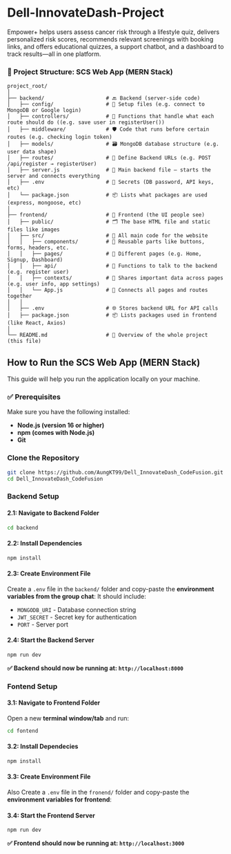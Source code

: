 # Dell-InnovateDash-Project
Empower+ helps users assess cancer risk through a lifestyle quiz, delivers personalized risk scores, recommends relevant screenings with booking links, and offers educational quizzes, a support chatbot, and a dashboard to track results—all in one platform.


### 📁 Project Structure: SCS Web App (MERN Stack)
```
project_root/
│
├── backend/                    # 🔙 Backend (server-side code)
│   ├── config/                 # 📡 Setup files (e.g. connect to MongoDB or Google login)
│   ├── controllers/            # 🧠 Functions that handle what each route should do ((e.g. save user in registerUser())
│   ├── middleware/             # 🛡 Code that runs before certain routes (e.g. checking login token)
│   ├── models/                 # 🗃 MongoDB database structure (e.g. user data shape)
│   ├── routes/                 # 🚏 Define Backend URLs (e.g. POST /api/register → registerUser)
│   ├── server.js               # 🚀 Main backend file — starts the server and connects everything
│   ├── .env                    # 🔐 Secrets (DB password, API keys, etc)
│   └── package.json            # 📦 Lists what packages are used (express, mongoose, etc)
│
├── frontend/                   # 🎨 Frontend (the UI people see)
│   ├── public/                 # 🗂 The base HTML file and static files like images
│   ├── src/                    # 📁 All main code for the website
│   │   ├── components/         # 🧩 Reusable parts like buttons, forms, headers, etc.
│   │   ├── pages/              # 📄 Different pages (e.g. Home, Signup, Dashboard)
│   │   ├── api/                # 🔌 Functions to talk to the backend (e.g. register user)
│   │   ├── contexts/           # 🧠 Shares important data across pages (e.g. user info, app settings)
│   │   └── App.js              # 🧠 Connects all pages and routes together
│   │
│   ├── .env                    # 🌐 Stores backend URL for API calls
│   ├── package.json            # 📦 Lists packages used in frontend (like React, Axios)
│
└── README.md                   # 📘 Overview of the whole project (this file)

```

## How to Run the SCS Web App (MERN Stack)
This guide will help you run the application locally on your machine. <br>
### ✅ Prerequisites

Make sure you have the following installed:

- **Node.js (version 16 or higher)** 
- **npm (comes with Node.js)**
- **Git**

### Clone the Repository
```bash
git clone https://github.com/AungKT99/Dell_InnovateDash_CodeFusion.git
cd Dell_InnovateDash_CodeFusion
```


### Backend Setup
#### 2.1: Navigate to Backend Folder
```bash
cd backend
```

#### 2.2: Install Dependencies
```bash
npm install
```

#### 2.3: Create Environment File
Create a ```.env``` file in the ```backend/``` folder and copy-paste the **environment variables from the group chat**:
It should include:

- ```MONGODB_URI``` - Database connection string
- ```JWT_SECRET``` - Secret key for authentication
- ```PORT``` - Server port 

#### 2.4: Start the Backend Server
```bash
npm run dev
```
**✅ Backend should now be running at: ```http://localhost:8000```**


### Fontend Setup
#### 3.1: Navigate to Frontend Folder
Open a new **terminal window/tab** and run:
```bash
cd fontend
```

#### 3.2: Install Dependecies
```bash
npm install
```
#### 3.3: Create Environment File
Also Create a ```.env``` file in the ```fronend/``` folder and copy-paste the **environment variables for frontend**:

#### 3.4: Start the Frontend Server
```bash
npm run dev
```

**✅ Frontend should now be running at: ```http://localhost:3000```**
